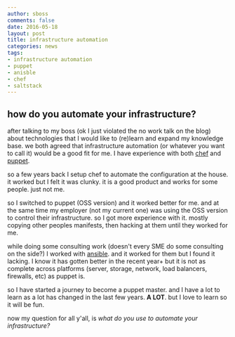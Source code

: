 ```yaml
---
author: sboss
comments: false
date: 2016-05-18
layout: post
title: infrastructure automation
categories: news
tags:
- infrastructure automation
- puppet
- anisble
- chef
- saltstack
---
```


## how do you automate your infrastructure?

after talking to my boss (ok I just violated the no work talk on the blog) about technologies that I would like to (re)learn and expand my knowledge base.  we both agreed that infrastructure automation (or whatever you want to call it) would be a good fit for me.  I have experience with both [chef]( http://chef.io ) and [puppet]( http://puppet.com ).

so a few years back I setup chef to automate the configuration at the house. it worked but I felt it was clunky.  it is a good product and works for some people.  just not me.

so I switched to puppet (OSS version) and it worked better for me.  and at the same time my employer (not my current one) was using the OSS version to control their infrastructure.  so I got more experience with it.  mostly copying other peoples manifests, then hacking at them until they worked for me.

while doing some consulting work (doesn't every SME do some consulting on the side?) I worked with [ansible]( http://anisble.com ). and it worked for them but I found it lacking. I know it has gotten better in the recent year+ but it is not as complete across platforms (server, storage, network, load balancers, firewalls, etc) as puppet is.

so I have started a journey to become a puppet master.  and I have a lot to learn as a lot has changed in the last few years. **A LOT**.  but I love to learn so it will be fun.

now my question for all y'all, is *what do you use to automate your infrastructure?*
